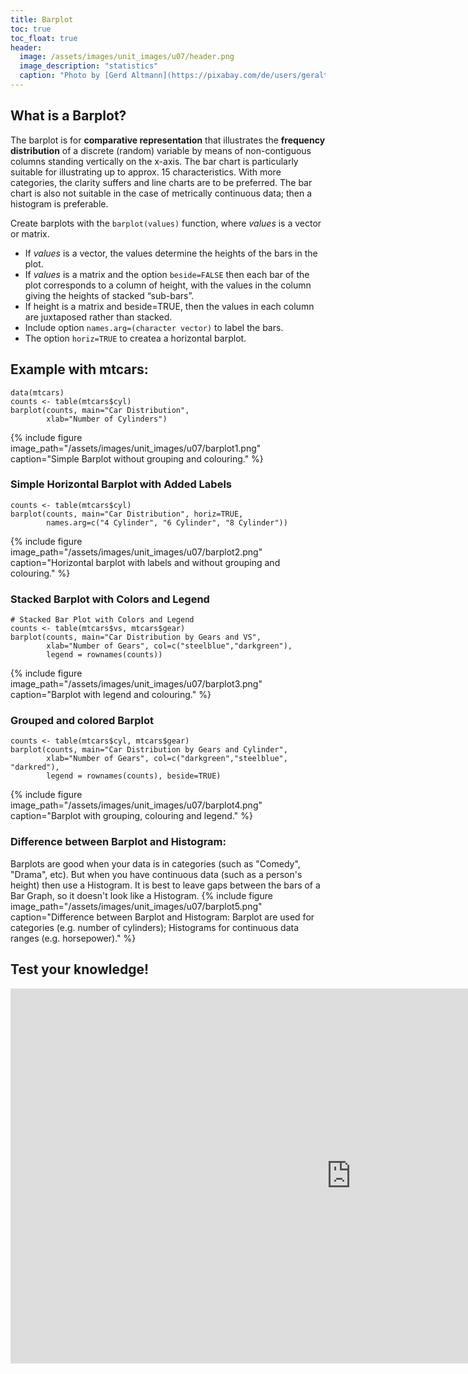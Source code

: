 ```yaml
---
title: Barplot
toc: true
toc_float: true
header:
  image: /assets/images/unit_images/u07/header.png
  image_description: "statistics"
  caption: "Photo by [Gerd Altmann](https://pixabay.com/de/users/geralt-9301/?utm_source=link-attribution&utm_medium=referral&utm_campaign=image&utm_content=4705451) [from Pixabay](https://pixabay.com/)"
---
```


<!--more-->
## What is a Barplot?
<p>The barplot is for <b>comparative representation</b> that illustrates the <b>frequency distribution</b> of a discrete (random) variable by means of non-contiguous columns standing vertically on the x-axis. The bar chart is particularly suitable for illustrating up to approx. 15 characteristics. With more categories, the clarity suffers and line charts are to be preferred. The bar chart is also not suitable in the case of metrically continuous data; then a histogram is preferable.
</p></div>

Create barplots with the `barplot(values)` function, where *values* is a vector or matrix.
* If *values* is a vector, the values determine the heights of the bars in the plot.
* If *values* is a matrix and the option `beside=FALSE` then each bar of the plot corresponds to a column of height, with the values in the column giving the heights of stacked “sub-bars”.
* If height is a matrix and beside=TRUE, then the values in each column are juxtaposed rather than stacked.
* Include option `names.arg=(character vector)` to label the bars.
* The option `horiz=TRUE` to createa a horizontal barplot.

## Example with mtcars:

```
data(mtcars)
counts <- table(mtcars$cyl)
barplot(counts, main="Car Distribution",
        xlab="Number of Cylinders")
```
{% include figure image_path="/assets/images/unit_images/u07/barplot1.png" caption="Simple Barplot without grouping and colouring." %}

### Simple Horizontal Barplot with Added Labels
```
counts <- table(mtcars$cyl)
barplot(counts, main="Car Distribution", horiz=TRUE,
        names.arg=c("4 Cylinder", "6 Cylinder", "8 Cylinder"))

```
{% include figure image_path="/assets/images/unit_images/u07/barplot2.png" caption="Horizontal barplot with labels and without grouping and colouring." %}

### Stacked Barplot with Colors and Legend
```
# Stacked Bar Plot with Colors and Legend
counts <- table(mtcars$vs, mtcars$gear)
barplot(counts, main="Car Distribution by Gears and VS",
        xlab="Number of Gears", col=c("steelblue","darkgreen"),
        legend = rownames(counts))
```
{% include figure image_path="/assets/images/unit_images/u07/barplot3.png" caption="Barplot with legend and colouring." %}

### Grouped and colored Barplot
```
counts <- table(mtcars$cyl, mtcars$gear)
barplot(counts, main="Car Distribution by Gears and Cylinder",
        xlab="Number of Gears", col=c("darkgreen","steelblue", "darkred"),
        legend = rownames(counts), beside=TRUE)
```
{% include figure image_path="/assets/images/unit_images/u07/barplot4.png" caption="Barplot with grouping, colouring and legend." %}


### Difference between Barplot and Histogram:
Barplots are good when your data is in categories (such as "Comedy", "Drama", etc). But when you have continuous data (such as a person's height) then use a Histogram. It is best to leave gaps between the bars of a Bar Graph, so it doesn't look like a Histogram.
{% include figure image_path="/assets/images/unit_images/u07/barplot5.png" caption="Difference between Barplot and Histogram: Barplot are used for categories (e.g. number of cylinders); Histograms for continuous data ranges (e.g. horsepower)." %}

## Test your knowledge!
<iframe src="https://geomoer.github.io/moer-h5p-content/h5p-standalone-1.3.x/demo/base-r-unit09-barplot.html" width="1090" height="600" frameborder="0" allowfullscreen="allowfullscreen" allow="geolocation *; microphone *; camera *; midi *; encrypted-media *"> </iframe><script src="https://h5p.org/sites/all/modules/h5p/library/js/h5p-resizer.js" charset="UTF-8"></script> 